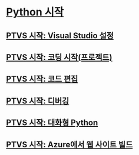 # [Python 시작](getting-started-with-python.md)
## [PTVS 시작: Visual Studio 설정](getting-started-with-ptvs-setting-up-visual-studio.md)
## [PTVS 시작: 코딩 시작(프로젝트)](getting-started-with-ptvs-start-coding-projects.md)
## [PTVS 시작: 코드 편집](getting-started-with-ptvs-editing-code.md)
## [PTVS 시작: 디버깅](getting-started-with-ptvs-debugging.md)
## [PTVS 시작: 대화형 Python](getting-started-with-ptvs-interactive-python.md)
## [PTVS 시작: Azure에서 웹 사이트 빌드](getting-started-with-ptvs-building-a-website-in-azure.md)


<!--HONumber=Feb17_HO4-->


